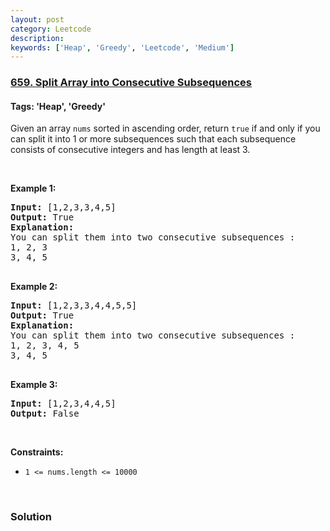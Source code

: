 ```yaml
---
layout: post
category: Leetcode
description: 
keywords: ['Heap', 'Greedy', 'Leetcode', 'Medium']
---
```

### [659. Split Array into Consecutive Subsequences](https://leetcode.com/problems/split-array-into-consecutive-subsequences)

#### Tags: 'Heap', 'Greedy'

<div class="content__u3I1 question-content__JfgR"><div><p>Given an array <code>nums</code> sorted in ascending order, return <code>true</code> if and only if you can split it into 1 or more subsequences such that each subsequence consists of consecutive integers and has length at least 3.</p>
<p> </p>
<p><b>Example 1:</b></p>
<pre><b>Input:</b> [1,2,3,3,4,5]
<b>Output:</b> True
<b>Explanation:</b>
You can split them into two consecutive subsequences : 
1, 2, 3
3, 4, 5

</pre>
<p><b>Example 2:</b></p>
<pre><b>Input:</b> [1,2,3,3,4,4,5,5]
<b>Output:</b> True
<b>Explanation:</b>
You can split them into two consecutive subsequences : 
1, 2, 3, 4, 5
3, 4, 5

</pre>
<p><b>Example 3:</b></p>
<pre><b>Input:</b> [1,2,3,4,4,5]
<b>Output:</b> False
</pre>
<p> </p>
<p><b>Constraints:</b></p>
<ul>
<li><code>1 &lt;= nums.length &lt;= 10000</code></li>
</ul>
<p> </p>
</div></div>

### Solution
